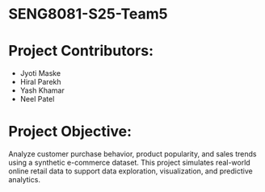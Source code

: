 # SENG8081-S25-Team5

# Project Contributors:
- Jyoti Maske
- Hiral Parekh
- Yash Khamar
- Neel Patel

# Project Objective:
Analyze customer purchase behavior, product popularity, and sales trends using a synthetic e-commerce dataset. This project simulates real-world online retail data to support data exploration, visualization, and predictive analytics.

